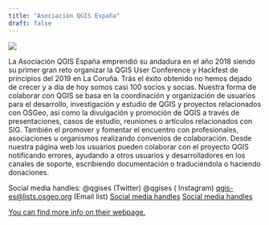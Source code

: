 ```yaml
---
title: "Asociación QGIS España"
draft: false
---
```


![](/images/sponsor/qgis_es_2.svg)

La Asociación QGIS España emprendió su andadura en el año 2018 siendo su primer gran reto organizar la QGIS User Conference y Hackfest de principios del 2019 en La Coruña. Trás el éxito obtenido no hemos dejado de crecer y a día de hoy somos casi 100 socios y socias. Nuestra forma de colaborar con QGIS se basa en la coordinación y organización de usuarios para el desarrollo, investigación y estudio de QGIS y proyectos relacionados con OSGeo, así como la divulgación y promoción de QGIS a través de presentaciones, casos de estudio, reuniones o artículos relacionados con SIG. También el promover y fomentar el encuentro con profesionales, asociaciones u organismos realizando convenios de colaboración. Desde nuestra página web los usuarios pueden colaborar con el proyecto QGIS notificando errores, ayudando a otros usuarios y desarrolladores en los canales de soporte, escribiendo documentación o traduciéndola o haciendo donaciones.

Social media handles:
@qgises (Twitter)
@qgises ( Instagram)
qgis-es@lists.osgeo.org (Email list)
[Social media handles](linkedin.com/in/asociación-qgis-españa-48872417b)
[Social media handles](http://t.me/qgis_es)

[You can find more info on their webpage.](https://www.qgis.es/)
